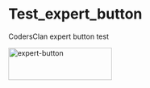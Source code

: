Test_expert_button
==================

CodersClan expert button test

<a href='http://www.codersclan.net/dev/?post=2&expert=Uri' target='_blank'><img src='http://www.codersclan.net/dev/button/Uri' alt='expert-button' width='205' height='64' style='width: 205px; height: 64px;'></a>
